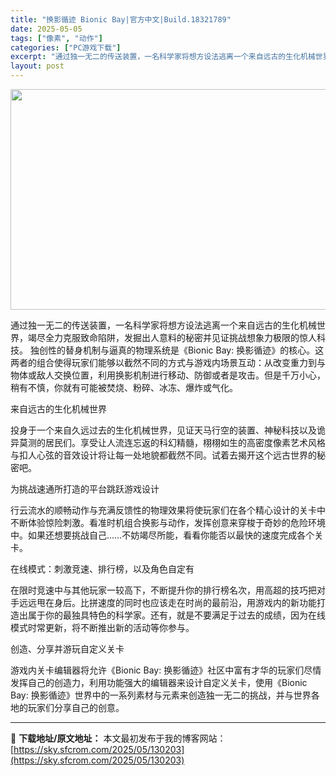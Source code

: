 ```yaml
---
title: "换影循迹 Bionic Bay|官方中文|Build.18321789"
date: 2025-05-05
tags: ["像素", "动作"]
categories: ["PC游戏下载"]
excerpt: "通过独一无二的传送装置，一名科学家将想方设法逃离一个来自远古的生化机械世界，竭尽全力克服致命陷阱，发掘出人意料的秘密并见证挑战想象力极限的惊人科技。 独创性的替身机制与逼真的物理系统是《Bionic Bay: 换影循迹》的核心。这两者的组合使得玩家们能够以截然不同的方式与游戏内场景互动：从改变重力到&hellip;"
layout: post
---
```


<img class="aligncenter size-full wp-image-130183" src="https://sky.sfcrom.com/wp-content/uploads/2025/05/2025050503325455.webp" alt="" width="616" height="353" />

通过独一无二的传送装置，一名科学家将想方设法逃离一个来自远古的生化机械世界，竭尽全力克服致命陷阱，发掘出人意料的秘密并见证挑战想象力极限的惊人科技。
独创性的替身机制与逼真的物理系统是《Bionic Bay: 换影循迹》的核心。这两者的组合使得玩家们能够以截然不同的方式与游戏内场景互动：从改变重力到与物体或敌人交换位置，利用换影机制进行移动、防御或者是攻击。但是千万小心，稍有不慎，你就有可能被焚烧、粉碎、冰冻、爆炸或气化。

来自远古的生化机械世界

投身于一个来自久远过去的生化机械世界，见证天马行空的装置、神秘科技以及诡异莫测的居民们。享受让人流连忘返的科幻精髓，栩栩如生的高密度像素艺术风格与扣人心弦的音效设计将让每一处地貌都截然不同。试着去揭开这个远古世界的秘密吧。

为挑战速通所打造的平台跳跃游戏设计

行云流水的顺畅动作与充满反馈性的物理效果将使玩家们在各个精心设计的关卡中不断体验惊险刺激。看准时机组合换影与动作，发挥创意来穿梭于奇妙的危险环境中。如果还想要挑战自己……不妨竭尽所能，看看你能否以最快的速度完成各个关卡。

在线模式：刺激竞速、排行榜，以及角色自定有

在限时竞速中与其他玩家一较高下，不断提升你的排行榜名次，用高超的技巧把对手远远甩在身后。比拼速度的同时也应该走在时尚的最前沿，用游戏内的新功能打造出属于你的最独具特色的科学家。还有，就是不要满足于过去的成绩，因为在线模式时常更新，将不断推出新的活动等你参与。

创造、分享并游玩自定义关卡

游戏内关卡编辑器将允许《Bionic Bay: 换影循迹》社区中富有才华的玩家们尽情发挥自己的创造力，利用功能强大的编辑器来设计自定义关卡，使用《Bionic Bay: 换影循迹》世界中的一系列素材与元素来创造独一无二的挑战，并与世界各地的玩家们分享自己的创意。

---
📖 **下载地址/原文地址：** 本文最初发布于我的博客网站：[https://sky.sfcrom.com/2025/05/130203](https://sky.sfcrom.com/2025/05/130203)
